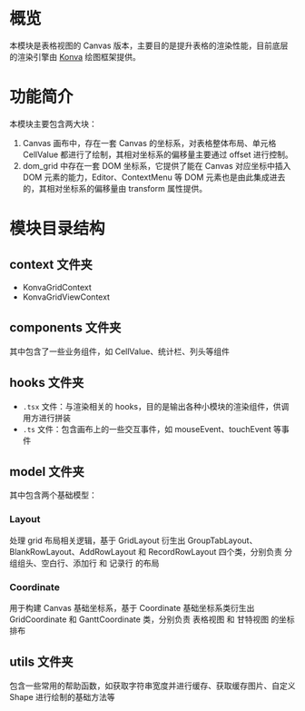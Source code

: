 # 概览
本模块是表格视图的 Canvas 版本，主要目的是提升表格的渲染性能，目前底层的渲染引擎由 [Konva](https://konvajs.org/) 绘图框架提供。


# 功能简介
本模块主要包含两大块：
1. Canvas 画布中，存在一套 Canvas 的坐标系，对表格整体布局、单元格 CellValue 都进行了绘制，其相对坐标系的偏移量主要通过 offset 进行控制。
2. dom_grid 中存在一套 DOM 坐标系，它提供了能在 Canvas 对应坐标中插入 DOM 元素的能力，Editor、ContextMenu 等 DOM 元素也是由此集成进去的，其相对坐标系的偏移量由 transform 属性提供。


# 模块目录结构

## context 文件夹
- KonvaGridContext
- KonvaGridViewContext

## components 文件夹
其中包含了一些业务组件，如 CellValue、统计栏、列头等组件

## hooks 文件夹
- `.tsx` 文件：与渲染相关的 hooks，目的是输出各种小模块的渲染组件，供调用方进行拼装
- `.ts` 文件：包含画布上的一些交互事件，如 mouseEvent、touchEvent 等事件

## model 文件夹
其中包含两个基础模型：

### Layout
处理 grid 布局相关逻辑，基于 GridLayout 衍生出 GroupTabLayout、BlankRowLayout、AddRowLayout 和 RecordRowLayout 四个类，分别负责 分组组头、空白行、添加行 和 记录行 的布局

### Coordinate
用于构建 Canvas 基础坐标系，基于 Coordinate 基础坐标系类衍生出 GridCoordinate 和 GanttCoordinate 类，分别负责 表格视图 和 甘特视图 的坐标排布

## utils 文件夹
包含一些常用的帮助函数，如获取字符串宽度并进行缓存、获取缓存图片、自定义 Shape 进行绘制的基础方法等
